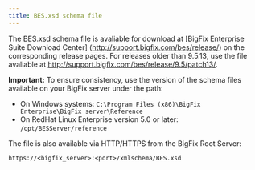 ```yaml
---
title: BES.xsd schema file
---
```

The BES.xsd schema file is avaliable for download at [BigFix Enterprise Suite Download Center] (http://support.bigfix.com/bes/release/) on the corresponding release pages. For releases older than 9.5.13, use the file avaliable at  http://support.bigfix.com/bes/release/9.5/patch13/.

**Important:** To ensure consistency, use the version of the schema files available on your BigFix server under the path:
- On Windows systems: `C:\Program Files (x86)\BigFix Enterprise\BigFix server\Reference`
- On RedHat Linux Enterprise version 5.0 or later: `/opt/BESServer/reference`

The file is also available via HTTP/HTTPS from the BigFix Root Server:

```
https://<bigfix_server>:<port>/xmlschema/BES.xsd
```
